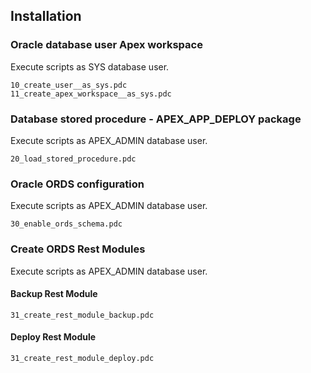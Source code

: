## Installation
### Oracle database user Apex workspace
Execute scripts as SYS database user.
```
10_create_user__as_sys.pdc
11_create_apex_workspace__as_sys.pdc
```
### Database stored procedure - APEX_APP_DEPLOY package
Execute scripts as APEX_ADMIN database user.
```
20_load_stored_procedure.pdc
```
### Oracle ORDS configuration
Execute scripts as APEX_ADMIN database user.
```
30_enable_ords_schema.pdc
```
### Create ORDS Rest Modules
Execute scripts as APEX_ADMIN database user.
#### Backup Rest Module
```
31_create_rest_module_backup.pdc
```
#### Deploy Rest Module
```
31_create_rest_module_deploy.pdc
```

